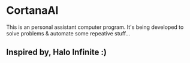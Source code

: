 # CortanaAI
This is an personal assistant computer program. It's being developed to solve problems &amp; automate some repeative stuff...

## Inspired by, Halo Infinite :)
